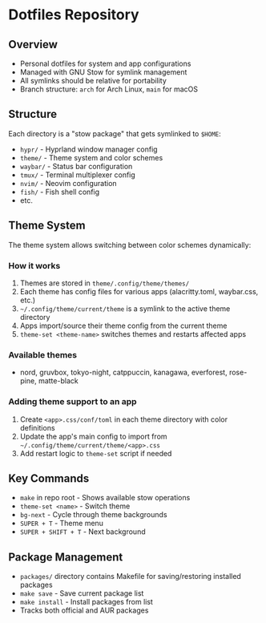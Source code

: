# Dotfiles Repository

## Overview
- Personal dotfiles for system and app configurations
- Managed with GNU Stow for symlink management
- All symlinks should be relative for portability
- Branch structure: `arch` for Arch Linux, `main` for macOS

## Structure
Each directory is a "stow package" that gets symlinked to `$HOME`:
- `hypr/` - Hyprland window manager config
- `theme/` - Theme system and color schemes
- `waybar/` - Status bar configuration
- `tmux/` - Terminal multiplexer config
- `nvim/` - Neovim configuration
- `fish/` - Fish shell config
- etc.

## Theme System
The theme system allows switching between color schemes dynamically:

### How it works
1. Themes are stored in `theme/.config/theme/themes/`
2. Each theme has config files for various apps (alacritty.toml, waybar.css, etc.)
3. `~/.config/theme/current/theme` is a symlink to the active theme directory
4. Apps import/source their theme config from the current theme
5. `theme-set <theme-name>` switches themes and restarts affected apps

### Available themes
- nord, gruvbox, tokyo-night, catppuccin, kanagawa, everforest, rose-pine, matte-black

### Adding theme support to an app
1. Create `<app>.css/conf/toml` in each theme directory with color definitions
2. Update the app's main config to import from `~/.config/theme/current/theme/<app>.css`
3. Add restart logic to `theme-set` script if needed

## Key Commands
- `make` in repo root - Shows available stow operations
- `theme-set <name>` - Switch theme
- `bg-next` - Cycle through theme backgrounds
- `SUPER + T` - Theme menu
- `SUPER + SHIFT + T` - Next background

## Package Management
- `packages/` directory contains Makefile for saving/restoring installed packages
- `make save` - Save current package list
- `make install` - Install packages from list
- Tracks both official and AUR packages
